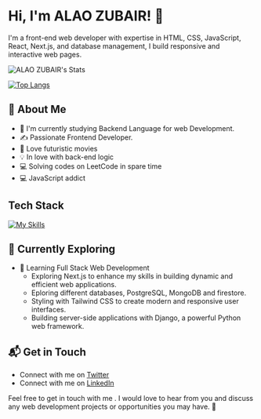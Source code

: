 # Hi, I'm ALAO ZUBAIR! 👋

I'm a front-end web developer with expertise in HTML, CSS, JavaScript, React, Next.js, and database management, I build responsive and interactive web pages.

![ALAO ZUBAIR's Stats](https://github-readme-stats.vercel.app/api?username=ZubairAlao&theme=vue-dark&show_icons=true&hide_border=true&count_private=true)

[![Top Langs](https://github-readme-stats.vercel.app/api/top-langs/?username=ZubairAlao&layout=compact&card_width=448&title_color=a0c334&text_color=deff8b&bg_color=120,212121,6252C2)](https://github.com/ZubairAlao)

## 🚀 About Me

- 🔭 I'm currently studying Backend Language for web Development.
- ✍️ Passionate Frontend Developer.
- 🎥 Love futuristic movies
- 💡 In love with back-end logic
- 💻 Solving codes on LeetCode in spare time 
- 💻 JavaScript addict

## Tech Stack
[![My Skills](https://skillicons.dev/icons?i=js,html,css,react,firebase,mongodb,nextjs,postgres,tailwind&theme=light)](https://skillicons.dev)

## 🌱 Currently Exploring
- 🚀 Learning Full Stack Web Development
  - Exploring Next.js to enhance my skills in building dynamic and efficient web applications.
  - Eploring different databases, PostgreSQL, MongoDB and firestore.
  - Styling with Tailwind CSS to create modern and responsive user interfaces.
  - Building server-side applications with Django, a powerful Python web framework.


## 📬 Get in Touch

- Connect with me on [Twitter](https://twitter.com/Zubair_Coder) 
- Connect with me on [LinkedIn](https://www.linkedin.com/in/zubairAlao) 

 Feel free to get in touch with me . I would love to hear from you and discuss any web development projects or opportunities you may have. 🚀




<!--
**ZubairAlao/ZubairAlao** is a ✨ _special_ ✨ repository because its `README.md` (this file) appears on your GitHub profile.
prisma py
Here are some ideas to get you started:

- 🔭 I’m currently working on ...
- 🌱 I’m currently learning ...
- 👯 I’m looking to collaborate on ...
- 🤔 I’m looking for help with ...
- 💬 Ask me about ...
- 📫 How to reach me: ...
- 😄 Pronouns: ...
- ⚡ Fun fact: ...
-->
